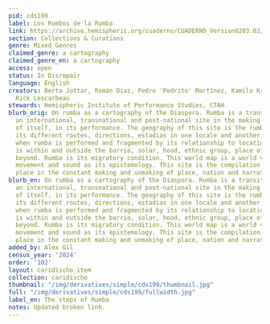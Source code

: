 ```yaml
---
pid: cds199
label: Los Rumbos de la Rumba
link: https://archive.hemispheric.org/cuaderno/CUADERNO_Version0203.03/index.html
section: Collections & Curations
genre: Mixed Genres
claimed_genre: a cartography
claimed_genre_en: a cartography
access: open
status: In Disrepair
language: English
creators: Berta Jottar, Román Díaz, Pedro 'Pedrito' Martínez, Kamilo Kratc, Tal Halpern,
  Rick Lescarbeau
stewards: Hemispheric Institute of Performance Studies, CTAH
blurb_orig: On rumba as a cartography of the Diaspora. Rumba is a transitory space,
  an international, transnational and post-national site in the making and unmaking
  of itself, in its performance. The geography of this site is the rumbos de la rumba,
  its different routes, directions, estadias in one locale and another, simultaneously
  when rumba is performed and fragmented by its relationship to location; once rumba
  is within and outside the barrio, solar, hood, ethnic group, place of origin and
  beyond. Rumba is its migratory condition. This world map is a world view that understand
  movement and sound as its epistemology. This site is the compilation of rumbas beyond
  place in the constant making and unmaking of place, nation and narration
blurb_en: On rumba as a cartography of the Diaspora. Rumba is a transitory space,
  an international, transnational and post-national site in the making and unmaking
  of itself, in its performance. The geography of this site is the rumbos de la rumba,
  its different routes, directions, estadias in one locale and another, simultaneously
  when rumba is performed and fragmented by its relationship to location; once rumba
  is within and outside the barrio, solar, hood, ethnic group, place of origin and
  beyond. Rumba is its migratory condition. This world map is a world view that understand
  movement and sound as its epistemology. This site is the compilation of rumbas beyond
  place in the constant making and unmaking of place, nation and narration
added_by: Alex Gil
census_year: '2024'
order: '102'
layout: caridischo_item
collection: caridischo
thumbnail: "/img/derivatives/simple/cds199/thumbnail.jpg"
full: "/img/derivatives/simple/cds199/fullwidth.jpg"
label_en: The steps of Rumba
notes: Updated broken link.
---
```

